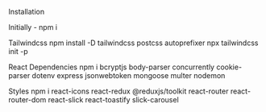 Installation

Initially - npm i

Tailwindcss
npm install -D tailwindcss postcss autoprefixer 
npx tailwindcss init -p

React Dependencies
npm i bcryptjs body-parser concurrently cookie-parser dotenv express jsonwebtoken mongoose multer nodemon

Styles
npm i react-icons react-redux @reduxjs/toolkit react-router react-router-dom react-slick react-toastify slick-carousel 
